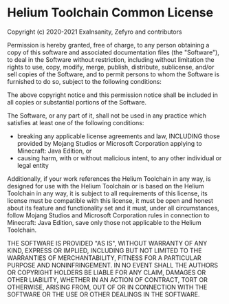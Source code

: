 # Helium Toolchain Common License

Copyright (c) 2020-2021 ExaInsanity, Zefyro and contributors

Permission is hereby granted, free of charge, to any person obtaining a copy
of this software and associated documentation files (the "Software"), to deal
in the Software without restriction, including without limitation the rights
to use, copy, modify, merge, publish, distribute, sublicense, and/or sell
copies of the Software, and to permit persons to whom the Software is
furnished to do so, subject to the following conditions:

The above copyright notice and this permission notice shall be included in all
copies or substantial portions of the Software.

The Software, or any part of it, shall not be used in any practice which satisfies
at least one of the following conditions:

- breaking any applicable license agreements and law, INCLUDING those provided
  by Mojang Studios or Microsoft Corporation applying to Minecraft: Java Edition, or
- causing harm, with or without malicious intent, to any other individual
  or legal entity

Additionally, if your work references the Helium Toolchain in any way, is 
designed for use with the Helium Toolchain or is based on the Helium Toolchain 
in any way, it is subject to all requirements of this license, its license
must be compatible with this license, it must be open and honest about its
feature and functionality set and it must, under all circumstances, follow
Mojang Studios and Microsoft Corporation rules in connection to Minecraft:
Java Edition, save only those not applicable to the Helium Toolchain.

THE SOFTWARE IS PROVIDED "AS IS", WITHOUT WARRANTY OF ANY KIND, EXPRESS OR
IMPLIED, INCLUDING BUT NOT LIMITED TO THE WARRANTIES OF MERCHANTABILITY,
FITNESS FOR A PARTICULAR PURPOSE AND NONINFRINGEMENT. IN NO EVENT SHALL THE
AUTHORS OR COPYRIGHT HOLDERS BE LIABLE FOR ANY CLAIM, DAMAGES OR OTHER
LIABILITY, WHETHER IN AN ACTION OF CONTRACT, TORT OR OTHERWISE, ARISING FROM,
OUT OF OR IN CONNECTION WITH THE SOFTWARE OR THE USE OR OTHER DEALINGS IN THE
SOFTWARE.
